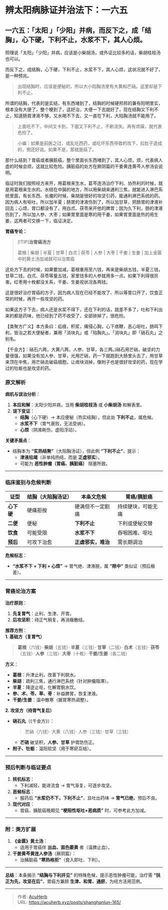 # 辨太阳病脉证并治法下：一六五


## 一六五：「太阳 」「少阳」并病，而反下之，成「结胸」，心下硬，下利不止，水浆不下，其人心烦。

<!--more-->

照理说「太阳」「少阳」并病，应该是小柴胡汤，或外证比较多的话，柴胡桂枝汤也可以。

而反下之，成结胸，心下硬，下利不止，水浆不下，其人心烦，这状况就不好了，是一种预兆。

> 出现结胸时，应该是便秘的，所以大小陷胸汤里有大黄和芒硝。这里却是下利不止。

所谓的结胸，代表的是实结，有东西堵到了，结胸的时候硬邦邦的兼有阳明里实，根本没有大便了，整个梗到了，这好治，大便一下去就好了，现在结胸又下利不止，知道肠胃津液不够，又水喝不下去，又一直在下利，大陷胸汤就不能用了。

> 上面吃不下，中间又卡到，下面又下利不止，不断流失。再有烦躁，就代表危险了。

> 小编：如果是前医之过，或乱吃西药，或吃坏东西导致的攻下，拉肚子造成的，倒还好说。如果不是，那就是癌了。

那什么结到？胃癌或者胰脏癌，整个里面长东西堵到了，其人心烦，烦，代表病人虚的时候会烦，这就比较危险。胰脏癌的处方在厥阴篇的干姜黄连黄芩人参汤会说明。

临证时我们按照经方来开，用葛根来生水，葛芩连汤治疗下利、协热利的时候，就是用葛根来生水的。水结在中膈的地方，所以用柴胡来通利三焦，就能进入淋巴系统里面，有长东西、长瘤的时候，柴胡是很好的攻坚引药，能通利淋巴系统的药。因为病人有呕吐，所以加半夏；肠胃的津液伤到了，所以加甘草，把肠胃的津液补回去；心烦、胃口都没有了，用白朮、茯苓来开他的脾胃；因为久下利，肠的津液伤到了，所以加人参、大枣；如果胃里面是寒的用干姜，如果胃里面是热的用生姜，这两者可交换一下，临证决定。

**胃癌专论：** 

> [!TIP]**治胃癌汤方**
>
> 葛根 | 柴胡 | 半夏 | 甘草 | 白朮 | 茯苓 | 人参 | 大枣 | 干姜 | 生姜 | 加上金匮中的黄土汤加减就可以治胃癌

这处方下去的时候，如果要加减，葛根重用至六钱，再来是柴胡五钱，半夏三钱，甘草二钱，白朮、茯苓等量五钱，家里钱多的人参就用多一点。如果下利得很厉害。红枣用十枚都没关系，干姜、生姜视状况各两钱。

这是很好治疗胃癌的方子，因为病人现在已经不能攻了、所以等胃口开了，饮食正常的时候，再开一些攻坚的药。

如果这方子下去，病人还是水浆不得下，还在下利的话，就差不多了，吐和下利出来的都是药味，他已经到了药不收受了，全部排掉了，很危险。

【类聚方广义】本方条曰：疝痕，积浆，痛侵心胸，心下痞鞭，恶心呕吐，肠鸣下利，皆治之若大便秘者，兼用「消块丸」或「陷胸丸」。「消块丸」即「硝石丸」之别名。

【千金方】：硝石六两，大黄八两，人参、甘草，各三两。)硝石用芒硝，破坚的力量很强，如果没有加人参、甘草，光用芒硝，药一下就跑到大肠里头去了，用甘草来顶在中焦，用芒硝去破癌细胞，让痞块消掉，像附子也是很好攻坚的药，现在学过的牡蛎也是攻坚的药。

### **原文解析**  

**病机与误治分析**：  
1. **本应和解**：太阳少阳并病，当用 **柴胡桂枝汤** 或 **小柴胡汤** 和解表里。  
2. **误下变证**：  
   - **结胸**（心下硬）→ 本应便秘（热实结胸），但此处 **下利不止**，属危候。  
   - **水浆不下**（胃气衰败，无法受纳）。  
   - **心烦**（阴液耗伤，虚阳浮动）。  

**关键矛盾点**：  
- 结胸本为 **“实热结聚”**（大陷胸汤证），但此例 **“下利不止”**，提示：  
  - **津液枯竭**（非单纯热结，而是 **正虚邪实**）。  
  - 可能为 **恶性肿瘤（胃癌、胰脏癌）** 阻塞所致。  

---

### **临床鉴别与危候判断**  
| **证型**       | **结胸（大陷胸汤证）** | **本条文危候**          | **胃癌/胰脏癌**          |  
|----------------|-----------------------|------------------------|-------------------------|  
| **心下硬**     | 硬痛拒按             | 硬满但不一定剧痛       | 持续硬块，可能无痛      |  
| **二便**       | 便秘                 | **下利不止**           | 下利或便秘交替         |  
| **饮食**       | 可能受限             | **水浆不下**           | 吞咽困难、呕吐         |  
| **预后**       | 可攻下治愈           | **正虚邪实，难治**     | 需长期调治             |  

**危候标志**：  
- **“水浆不下 + 下利 + 心烦”** → 胃气绝、津液脱，属 **“除中”** 类似证（预后极差）。  

---

### **胃癌论治方案**  
**治疗原则**：  
1. **先复胃气**：止利、生津、开胃。  
2. **后攻坚积**：待正气稍复，再消癥散结。  

**推荐方剂**：  
**1. 基础方（复胃气）**  
> **葛根**（六钱）· **柴胡**（五钱）· **半夏**（三钱）· **甘草**（二钱）· **白术**（五钱）· **茯苓**（五钱）· **人参**（三钱）· **大枣**（十枚）· **干姜/生姜**（各二钱）  

**方义**：  
- **葛根**：升津止利，改善下利脱水。  
- **柴胡**：疏利三焦，通行淋巴系统（针对肿瘤阻滞）。  
- **半夏**：降逆止呕，化解胃脘水饮。  
- **参、术、苓、草、枣**：补益脾胃，恢复津液。  
- **干姜/生姜**：温中散寒（据胃寒热调整）。  

**2. 攻坚方（待胃气复后）**  
- **硝石丸**（《千金方》）：  
  > 芒硝（六钱）· 大黄（八钱）· 人参（三钱）· 甘草（三钱）  
  - **芒硝** 破坚积，**人参、甘草** 护胃防伤正。  
- **附子、牡蛎**：温阳软坚（用于寒瘀互结）。  

---

### **预后判断与临证要点**  
1. **转机标志**：  
   - 下利减轻，能进流食 → 胃气渐复，可逐步攻坚。  
2. **恶候标志**：  
   - 服药后 **“水浆仍不下，下利不止”**，且吐出药味 → **胃气已绝**，预后不良。  
3. **现代对应**：  
   - 胃癌、胰脏癌晚期见 **“梗阻性呕吐+恶病质”** 时，可参考此方加减。  

---

### **附：类方扩展**  
1. **《金匮》黄土汤**：  
   - 适用于胃癌伴 **出血、面色萎黄** 者（温脾止血）。  
2. **干姜黄芩黄连人参汤**（厥阴篇）：  
   - 治胰脏癌 **“寒热格拒”**（食入即吐、下利）。  

---

**总结**：本条揭示 **“结胸与下利并见”** 的特殊危候，提示恶性肿瘤可能，治疗需 **“扶正为先，攻坚在后”**，胃癌方兼顾 **生津、和胃、通瘀**，为经方活用范例。

---

> 作者: [AcuHerb](https://acuherb.xyz)  
> URL: https://acuherb.xyz/posts/shanghanlun-165/  

